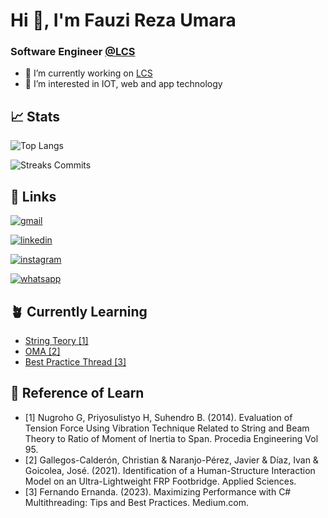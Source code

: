 # Hi 👋, I'm Fauzi Reza Umara
### Software Engineer [@LCS](https://github.com/lcs-indonesia)
- 🔭 I’m currently working on [LCS](https://github.com/lcs-indonesia)
- 👀 I’m interested in IOT, web and app technology

## 📈 Stats

![Top Langs](https://github-readme-streak-stats.herokuapp.com/?user=fauziru)

![Streaks Commits](https://github-readme-stats.vercel.app/api/top-langs/?username=fauziru&hide_progress=true)

## 🔗 Links

[![gmail](https://img.shields.io/badge/mail-c71610?style=for-the-badge&logo=gmail&logoColor=white)](mailto:fauzirezaumr@gmail.com)

[![linkedin](https://img.shields.io/badge/linkedin-0A66C2?style=for-the-badge&logo=linkedin&logoColor=white)](https://www.linkedin.com/in/fauziru/)

[![instagram](https://img.shields.io/badge/instagram-d62976?style=for-the-badge&logo=instagram&logoColor=white)](https://www.instagram.com/fauziumara/?hl=en)

[![whatsapp](https://img.shields.io/badge/whatsapp-25D366?style=for-the-badge&logo=whatsapp&logoColor=white)](https://wa.me/6285691207607)


## 🪴 Currently Learning

 - [String Teory [1]](https://www.sciencedirect.com/science/article/pii/S187770581403241X)
 - [OMA [2]](https://www.researchgate.net/figure/OMA-a-Location-of-eighteen-accelerometers-b-Picture-of-accelerometer-No-5-c_fig4_353385388)
 - [Best Practice Thread [3]](https://medium.com/@erandafernando/maximizing-performance-with-c-multithreading-tips-and-best-practices-807e1c51c013)

## 🔗 Reference of Learn
- [1] Nugroho G, Priyosulistyo H, Suhendro B. (2014). Evaluation of Tension Force Using Vibration Technique Related to String and Beam Theory to Ratio of Moment of Inertia to Span. Procedia Engineering Vol 95.
- [2] Gallegos-Calderón, Christian & Naranjo-Pérez, Javier & Díaz, Ivan & Goicolea, José. (2021). Identification of a Human-Structure Interaction Model on an Ultra-Lightweight FRP Footbridge. Applied Sciences. 
- [3] Fernando Ernanda. (2023). Maximizing Performance with C# Multithreading: Tips and Best Practices. Medium.com.

<!---
fauziru/fauziru is a ✨ special ✨ repository because its `README.md` (this file) appears on your GitHub profile.
You can click the Preview link to take a look at your changes.
--->
